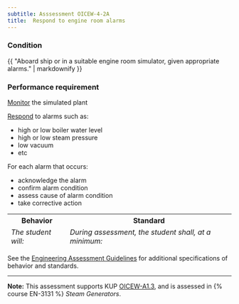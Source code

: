 ```yaml
---
subtitle: Asssessment OICEW-4-2A
title:  Respond to engine room alarms
---
```




### Condition

{{ "Aboard ship or in a suitable engine room simulator, given appropriate alarms." | markdownify }}

### Performance requirement 

<table width='100%' class='Guidelines'>
 <thead>
 <tr>
     <th class='thirty'>Behavior</th>
     <th class='seventy'>Standard</th>
 </tr>
 <tr>
     <td><em>The student will:</em></td>
     <td><em>During assessment, the student shall, at a minimum:</em></td>
 </tr>
 </thead>
 <tbody>


<!--rowstart-->

[Monitor](guidelines#monitor) the simulated plant

<!--cellbreak-->



<!--rowend-->


<!--rowstart-->

[Respond](guidelines#respondtoalarm) to alarms such as:

* high or low boiler water level
* high or low steam pressure
* low vacuum
* etc

<!--cellbreak-->

For each alarm that occurs:

  * acknowledge the alarm
  * confirm alarm condition
  * assess cause of alarm condition
  * take corrective action

<!--rowend-->


 </tbody>
 </table>



See the [Engineering Assessment Guidelines](guidelines) for additional specifications of behavior and standards.


*****

**Note:** This assessment supports KUP [OICEW-A1.3]({{site.baseurl}}/tables/31.html#OICEW-A1.3), and is assessed in  {% course  EN-3131 %}  *Steam Generators*. 

